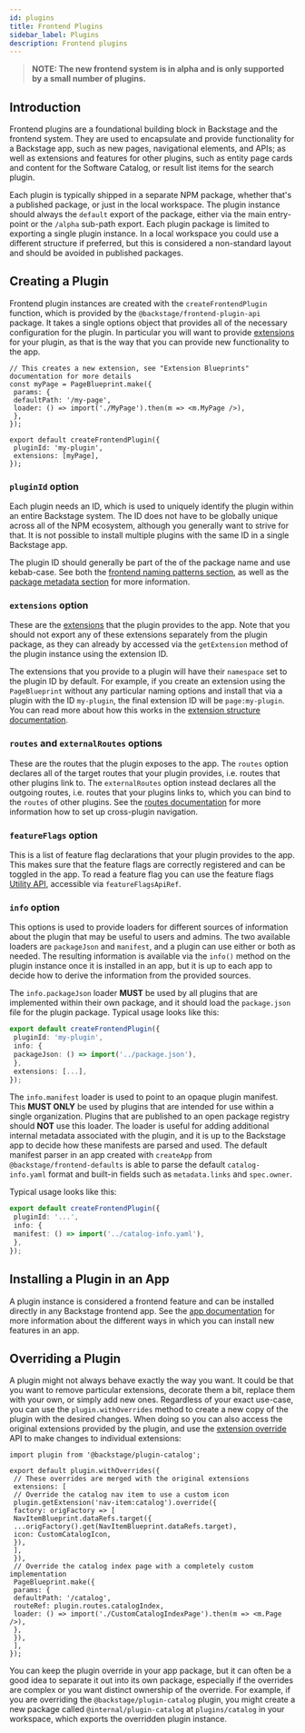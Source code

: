 ```yaml
---
id: plugins
title: Frontend Plugins
sidebar_label: Plugins
description: Frontend plugins
---
```


> **NOTE: The new frontend system is in alpha and is only supported by a small number of plugins.**

## Introduction

Frontend plugins are a foundational building block in Backstage and the frontend system. They are used to encapsulate and provide functionality for a Backstage app, such as new pages, navigational elements, and APIs; as well as extensions and features for other plugins, such as entity page cards and content for the Software Catalog, or result list items for the search plugin.

Each plugin is typically shipped in a separate NPM package, whether that's a published package, or just in the local workspace. The plugin instance should always the `default` export of the package, either via the main entry-point or the `/alpha` sub-path export. Each plugin package is limited to exporting a single plugin instance. In a local workspace you could use a different structure if preferred, but this is considered a non-standard layout and should be avoided in published packages.

## Creating a Plugin

Frontend plugin instances are created with the `createFrontendPlugin` function, which is provided by the `@backstage/frontend-plugin-api` package. It takes a single options object that provides all of the necessary configuration for the plugin. In particular you will want to provide [extensions](./20-extensions.md) for your plugin, as that is the way that you can provide new functionality to the app.

```tsx
// This creates a new extension, see "Extension Blueprints" documentation for more details
const myPage = PageBlueprint.make({
 params: {
 defaultPath: '/my-page',
 loader: () => import('./MyPage').then(m => <m.MyPage />),
 },
});

export default createFrontendPlugin({
 pluginId: 'my-plugin',
 extensions: [myPage],
});
```

### `pluginId` option

Each plugin needs an ID, which is used to uniquely identify the plugin within an entire Backstage system. The ID does not have to be globally unique across all of the NPM ecosystem, although you generally want to strive for that. It is not possible to install multiple plugins with the same ID in a single Backstage app.

The plugin ID should generally be part of the of the package name and use kebab-case. See both the [frontend naming patterns section](./50-naming-patterns.md), as well as the [package metadata section](../../tooling/package-metadata.md#name) for more information.

### `extensions` option

These are the [extensions](./20-extensions.md) that the plugin provides to the app. Note that you should not export any of these extensions separately from the plugin package, as they can already by accessed via the `getExtension` method of the plugin instance using the extension ID.

The extensions that you provide to a plugin will have their `namespace` set to the plugin ID by default. For example, if you create an extension using the `PageBlueprint` without any particular naming options and install that via a plugin with the ID `my-plugin`, the final extension ID will be `page:my-plugin`. You can read more about how this works in the [extension structure documentation](./20-extensions.md#extension-structure).

### `routes` and `externalRoutes` options

These are the routes that the plugin exposes to the app. The `routes` option declares all of the target routes that your plugin provides, i.e. routes that other plugins link to. The `externalRoutes` option instead declares all the outgoing routes, i.e. routes that your plugins links to, which you can bind to the `routes` of other plugins. See the [routes documentation](./36-routes.md) for more information how to set up cross-plugin navigation.

### `featureFlags` option

This is a list of feature flag declarations that your plugin provides to the app. This makes sure that the feature flags are correctly registered and can be toggled in the app. To read a feature flag you can use the feature flags [Utility API](../architecture/33-utility-apis.md), accessible via `featureFlagsApiRef`.

### `info` option

This options is used to provide loaders for different sources of information about the plugin that may be useful to users and admins. The two available loaders are `packageJson` and `manifest`, and a plugin can use either or both as needed. The resulting information is available via the `info()` method on the plugin instance once it is installed in an app, but it is up to each app to decide how to derive the information from the provided sources.

The `info.packageJson` loader **MUST** be used by all plugins that are implemented within their own package, and it should load the `package.json` file for the plugin package. Typical usage looks like this:

```ts
export default createFrontendPlugin({
 pluginId: 'my-plugin',
 info: {
 packageJson: () => import('../package.json'),
 },
 extensions: [...],
});
```

The `info.manifest` loader is used to point to an opaque plugin manifest. This **MUST ONLY** be used by plugins that are intended for use within a single organization. Plugins that are published to an open package registry should **NOT** use this loader. The loader is useful for adding additional internal metadata associated with the plugin, and it is up to the Backstage app to decide how these manifests are parsed and used. The default manifest parser in an app created with `createApp` from `@backstage/frontend-defaults` is able to parse the default `catalog-info.yaml` format and built-in fields such as `metadata.links` and `spec.owner`.

Typical usage looks like this:

```ts
export default createFrontendPlugin({
 pluginId: '...',
 info: {
 manifest: () => import('../catalog-info.yaml'),
 },
});
```

## Installing a Plugin in an App

A plugin instance is considered a frontend feature and can be installed directly in any Backstage frontend app. See the [app documentation](./10-app.md) for more information about the different ways in which you can install new features in an app.

## Overriding a Plugin

A plugin might not always behave exactly the way you want. It could be that you want to remove particular extensions, decorate them a bit, replace them with your own, or simply add new ones. Regardless of your exact use-case, you can use the `plugin.withOverrides` method to create a new copy of the plugin with the desired changes. When doing so you can also access the original extensions provided by the plugin, and use the [extension override](./25-extension-overrides.md) API to make changes to individual extensions:

```tsx
import plugin from '@backstage/plugin-catalog';

export default plugin.withOverrides({
 // These overrides are merged with the original extensions
 extensions: [
 // Override the catalog nav item to use a custom icon
 plugin.getExtension('nav-item:catalog').override({
 factory: origFactory => [
 NavItemBlueprint.dataRefs.target({
 ...origFactory().get(NavItemBlueprint.dataRefs.target),
 icon: CustomCatalogIcon,
 }),
 ],
 }),
 // Override the catalog index page with a completely custom implementation
 PageBlueprint.make({
 params: {
 defaultPath: '/catalog',
 routeRef: plugin.routes.catalogIndex,
 loader: () => import('./CustomCatalogIndexPage').then(m => <m.Page />),
 },
 }),
 ],
});
```

You can keep the plugin override in your app package, but it can often be a good idea to separate it out into its own package, especially if the overrides are complex or you want distinct ownership of the override. For example, if you are overriding the `@backstage/plugin-catalog` plugin, you might create a new package called `@internal/plugin-catalog` at `plugins/catalog` in your workspace, which exports the overridden plugin instance.
